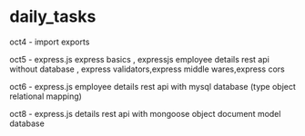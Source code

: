 # daily_tasks

oct4 - import exports

oct5 - express.js express basics , expressjs employee details rest api without database , express validators,express middle wares,express cors

oct6 - express.js employee details rest api with mysql database (type object relational mapping)

oct8 - express.js details rest api  with mongoose object document model database
